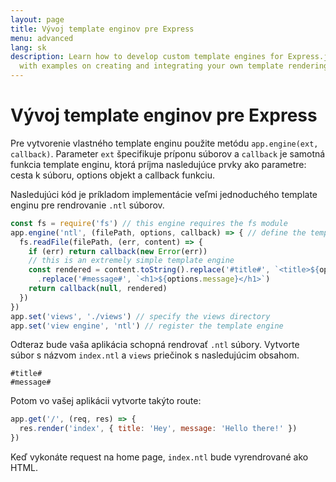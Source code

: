 ```yaml
---
layout: page
title: Vývoj template enginov pre Express
menu: advanced
lang: sk
description: Learn how to develop custom template engines for Express.js using app.engine(),
  with examples on creating and integrating your own template rendering logic.
---
```


# Vývoj template enginov pre Express

Pre vytvorenie vlastného template enginu použite metódu `app.engine(ext, callback)`. Parameter `ext` špecifikuje príponu súborov a `callback` je samotná funkcia template enginu, ktorá príjma nasledujúce prvky ako parametre: cesta k súboru, options objekt a callback funkciu.

Nasledujúci kód je príkladom implementácie veľmi jednoduchého template enginu pre rendrovanie `.ntl` súborov.

```js
const fs = require('fs') // this engine requires the fs module
app.engine('ntl', (filePath, options, callback) => { // define the template engine
  fs.readFile(filePath, (err, content) => {
    if (err) return callback(new Error(err))
    // this is an extremely simple template engine
    const rendered = content.toString().replace('#title#', `<title>${options.title}</title>`)
      .replace('#message#', `<h1>${options.message}</h1>`)
    return callback(null, rendered)
  })
})
app.set('views', './views') // specify the views directory
app.set('view engine', 'ntl') // register the template engine
```

Odteraz bude vaša aplikácia schopná rendrovať `.ntl` súbory. Vytvorte súbor s názvom `index.ntl` a `views` priečinok s nasledujúcim obsahom.

```pug
#title#
#message#
```
Potom vo vašej aplikácii vytvorte takýto route:

```js
app.get('/', (req, res) => {
  res.render('index', { title: 'Hey', message: 'Hello there!' })
})
```
Keď vykonáte request na home page, `index.ntl` bude vyrendrované ako HTML.
